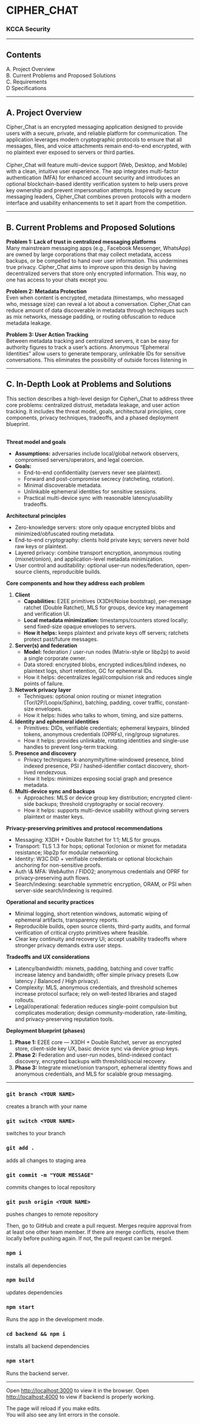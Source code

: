 # CIPHER_CHAT

### KCCA Security

-------------------

## Contents

A. Project Overview </br>
B. Current Problems and Proposed Solutions</br>
C. Requirements </br>
D Specifications


------------

## A. Project Overview </br>

Cipher_Chat is an encrypted messaging application designed to provide users with a secure, private,
and reliable platform for communication. The application leverages modern cryptographic protocols
to ensure that all messages, files, and voice attachments remain end-to-end encrypted, with no
plaintext ever exposed to servers or third parties. </br></br>
Cipher_Chat will feature multi-device support (Web, Desktop, and Mobile) with a clean, intuitive
user experience. The app integrates multi-factor authentication (MFA) for enhanced account
security and introduces an optional blockchain-based identity verification system to help users
prove key ownership and prevent impersonation attempts.
Inspired by secure messaging leaders, Cipher_Chat combines proven protocols with a modern
interface and usability enhancements to set it apart from the competition.

-----------

## B. Current Problems and Proposed Solutions

<b>Problem 1: Lack of trust in centralized messaging platforms</br></b>
Many mainstream messaging apps (e.g., Facebook Messenger, WhatsApp) are owned by
large corporations that may collect metadata, access backups, or be compelled to hand over user
information. This undermines true privacy. Cipher_Chat aims to improve upon this design by
having decentralized servers that store only encrypted information. This way, no one has access
to your chats except you.

<b>Problem 2: Metadata Protection</br></b>
Even when content is encrypted, metadata (timestamps, who messaged who, message size)
can reveal a lot about a conversation. Cipher_Chat can reduce amount of data discoverable in
metadata through techniques such as mix networks, message padding, or routing obfuscation to
reduce metadata leakage.

<b>Problem 3: User Action Tracking</br></b>
Between metadata tracking and centralized servers, it can be easy for authority figures to
track a user’s actions. Anonymous “Ephemeral Identities” allow users to generate temporary,
unlinkable IDs for sensitive conversations. This eliminates the possibility of outside forces
listening in



-----------

## C. In-Depth Look at Problems and Solutions

<p>This section describes a high-level design for Cipher\_Chat to address three core problems: centralized distrust, metadata leakage, and user action tracking. It includes the threat model, goals, architectural principles, core components, privacy techniques, tradeoffs, and a phased deployment blueprint.<br/><br/></p>

<b>Threat model and goals</b><br/>
<ul>
  <li><b>Assumptions:</b> adversaries include local/global network observers, compromised servers/operators, and legal coercion.</li>
  <li><b>Goals:</b>
    <ul>
      <li>End-to-end confidentiality (servers never see plaintext).</li>
      <li>Forward and post-compromise secrecy (ratcheting, rotation).</li>
      <li>Minimal discoverable metadata.</li>
      <li>Unlinkable ephemeral identities for sensitive sessions.</li>
      <li>Practical multi-device sync with reasonable latency/usability tradeoffs.</li>
    </ul>
  </li>
</ul>

<b>Architectural principles</b><br/>
<ul>
  <li>Zero-knowledge servers: store only opaque encrypted blobs and minimized/obfuscated routing metadata.</li>
  <li>End-to-end cryptography: clients hold private keys; servers never hold raw keys or plaintext.</li>
  <li>Layered privacy: combine transport encryption, anonymous routing (mixnet/onion), and application-level metadata minimization.</li>
  <li>User control and auditability: optional user-run nodes/federation, open-source clients, reproducible builds.</li>
</ul>

<b>Core components and how they address each problem</b><br/>

<ol>
  <li><b>Client</b>
    <ul>
      <li><b>Capabilities:</b> E2EE primitives (X3DH/Noise bootstrap), per-message ratchet (Double Ratchet), MLS for groups, device key management and verification UI.</li>
      <li><b>Local metadata minimization:</b> timestamps/counters stored locally; send fixed-size opaque envelopes to servers.</li>
      <li><b>How it helps:</b> keeps plaintext and private keys off servers; ratchets protect past/future messages.</li>
    </ul>
  </li>

  <li><b> Server(s) and federation</b>
    <ul>
      <li><b>Model:</b> federation / user-run nodes (Matrix-style or libp2p) to avoid a single corporate owner.</li>
      <li>Data stored: encrypted blobs, encrypted indices/blind indexes, no plaintext logs, short retention, GC for ephemeral IDs.</li>
      <li>How it helps: decentralizes legal/compulsion risk and reduces single points of failure.</li>
    </ul>
  </li>

  <li><b>Network privacy layer</b>
    <ul>
      <li>Techniques: optional onion routing or mixnet integration (Tor/I2P/Loopix/Sphinx), batching, padding, cover traffic, constant-size envelopes.</li>
      <li>How it helps: hides who talks to whom, timing, and size patterns.</li>
    </ul>
  </li>

  <li><b>Identity and ephemeral identities</b>
    <ul>
      <li>Primitives: DIDs, verifiable credentials; ephemeral keypairs, blinded tokens, anonymous credentials (OPRFs), ring/group signatures.</li>
      <li>How it helps: provides unlinkable, rotating identities and single-use handles to prevent long-term tracking.</li>
    </ul>
  </li>

  <li><b> Presence and discovery</b>
    <ul>
      <li>Privacy techniques: k-anonymity/time-windowed presence, blind indexed presence, PSI / hashed-identifier contact discovery, short-lived rendezvous.</li>
      <li>How it helps: minimizes exposing social graph and presence metadata.</li>
    </ul>
  </li>

  <li><b>Multi-device sync and backups</b>
    <ul>
      <li>Approaches: MLS or device group key distribution; encrypted client-side backups; threshold cryptography or social recovery.</li>
      <li>How it helps: supports multi-device usability without giving servers plaintext or master keys.</li>
    </ul>
  </li>
</ol>

<b>Privacy-preserving primitives and protocol recommendations</b><br/>
<ul>
  <li>Messaging: X3DH + Double Ratchet for 1:1; MLS for groups.</li>
  <li>Transport: TLS 1.3 for hops; optional Tor/onion or mixnet for metadata resistance; libp2p for modular networking.</li>
  <li>Identity: W3C DID + verifiable credentials or optional blockchain anchoring for non-sensitive proofs.</li>
  <li>Auth \& MFA: WebAuthn / FIDO2; anonymous credentials and OPRF for privacy-preserving auth flows.</li>
  <li>Search/indexing: searchable symmetric encryption, ORAM, or PSI when server-side search/indexing is required.</li>
</ul>

<b>Operational and security practices</b><br/>
<ul>
  <li>Minimal logging, short retention windows, automatic wiping of ephemeral artifacts, transparency reports.</li>
  <li>Reproducible builds, open source clients, third-party audits, and formal verification of critical crypto primitives where feasible.</li>
  <li>Clear key continuity and recovery UI; accept usability tradeoffs where stronger privacy demands extra user steps.</li>
</ul>

<b>Tradeoffs and UX considerations</b><br/>
<ul>
  <li>Latency/bandwidth: mixnets, padding, batching and cover traffic increase latency and bandwidth; offer simple privacy presets (Low latency / Balanced / High privacy).</li>
  <li>Complexity: MLS, anonymous credentials, and threshold schemes increase protocol surface; rely on well-tested libraries and staged rollouts.</li>
  <li>Legal/operational: federation reduces single-point compulsion but complicates moderation; design community-moderation, rate-limiting, and privacy-preserving reputation tools.</li>
</ul>

<b>Deployment blueprint (phases)</b><br/>
<ol>
  <li><b>Phase 1:</b> E2EE core — X3DH + Double Ratchet, server as encrypted store, client-side key UX, basic device sync via device group keys.</li>
  <li><b>Phase 2:</b> Federation and user-run nodes, blind-indexed contact discovery, encrypted backups with threshold/social recovery.</li>
  <li><b>Phase 3:</b> Integrate mixnet/onion transport, ephemeral identity flows and anonymous credentials, and MLS for scalable group messaging.</li>
</ol>

------

### `git branch <YOUR NAME>`

creates a branch with your name

### `git switch <YOUR NAME>`

switches to your branch

### `git add .`

adds all changes to staging area

### `git commit -m "YOUR MESSAGE"`

commits changes to local repository

### `git push origin <YOUR NAME>`

pushes changes to remote repository

Then, go to GitHub and create a pull request. Merges require approval from at least one other team member. If there are
merge conflicts, resolve them locally before pushing again. If not, the pull request can be merged.

### `npm i`

installs all dependencies

### `npm build`

updates dependencies

### `npm start`

Runs the app in the development mode.

### `cd backend && npm i`

installs all backend dependencies

### `npm start`

Runs the backend server.


---------------------------

Open [http://localhost:3000](http://localhost:3000) to view it in the browser.
Open [http://localhost:4000](http://localhost:4000) to view if backend is properly working.


The page will reload if you make edits.\
You will also see any lint errors in the console.


